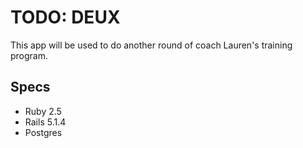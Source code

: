 # TODO: DEUX

This app will be used to do another round of coach Lauren's training program.

## Specs
+ Ruby 2.5
+ Rails 5.1.4
+ Postgres
